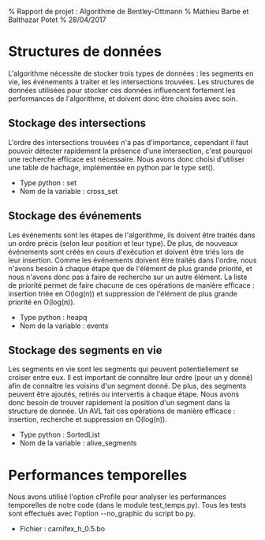 % Rapport de projet : Algorithme de Bentley-Ottmann
% Mathieu Barbe et Balthazar Potet
% 28/04/2017


# Structures de données
L'algorithme nécessite de stocker trois types de données : les segments en vie, les événements à traiter et les intersections trouvées.
Les structures de données utilisées pour stocker ces données influencent fortement les performances de l'algorithme, et doivent donc être choisies avec soin.

## Stockage des intersections
L'ordre des intersections trouvées n'a pas d'importance, cependant il faut pouvoir détecter rapidement la présence d'une intersection, c'est pourquoi une recherche efficace
est nécessaire. Nous avons donc choisi d'utiliser une table de hachage, implémentée en python par le type set().

* Type python : set
* Nom de la variable : cross_set

## Stockage des événements
Les événements sont les étapes de l'algorithme, ils doivent être traités dans un ordre précis (selon leur position et leur type). De plus, de nouveaux événements sont créés
en cours d'exécution et doivent être triés lors de leur insertion. Comme les événements doivent être traités dans l'ordre, nous n'avons besoin à chaque étape que de
l'élément de plus grande priorité, et nous n'avons donc pas à faire de recherche sur un autre élément. La liste de priorité permet de faire chacune de ces opérations de manière
efficace : insertion triée en O(log(n)) et suppression de l'élément de plus grande priorité en O(log(n)).

* Type python : heapq
* Nom de la variable : events

## Stockage des segments en vie
Les segments en vie sont les segments qui peuvent potentiellement se croiser entre eux. Il est important de connaître leur ordre (pour un y donné) afin de connaître les voisins d'un segment donné. De plus, des segments peuvent être ajoutés, retirés ou intervertis à chaque étape. Nous avons donc besoin de trouver rapidement la position d'un segment dans la
structure de donnée. Un AVL fait ces opérations de manière efficace : insertion, recherche et suppression en O(log(n)).

* Type python : SortedList
* Nom de la variable : alive_segments

# Performances temporelles
Nous avons utilisé l'option cProfile pour analyser les performances temporelles de notre code (dans le module test_temps.py). Tous les tests sont effectués avec l'option --no_graphic
du script bo.py.

* Fichier : carnifex_h_0.5.bo
